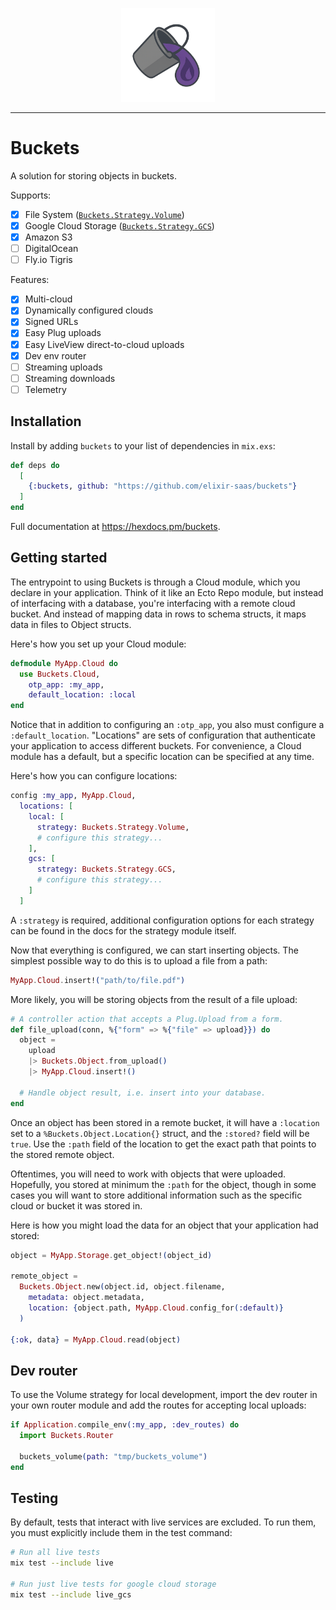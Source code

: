 <p align="center">
  <img src="priv/logo.png" height="150" />
</p>

---

# Buckets

A solution for storing objects in buckets.

Supports:

- [x] File System ([`Buckets.Strategy.Volume`](./lib/buckets/strategy/volume.ex))
- [x] Google Cloud Storage ([`Buckets.Strategy.GCS`](./lib/buckets/strategy/gcs.ex))
- [x] Amazon S3
- [ ] DigitalOcean
- [ ] Fly.io Tigris

Features:

- [x] Multi-cloud
- [x] Dynamically configured clouds
- [x] Signed URLs
- [x] Easy Plug uploads
- [x] Easy LiveView direct-to-cloud uploads
- [x] Dev env router
- [ ] Streaming uploads
- [ ] Streaming downloads
- [ ] Telemetry

## Installation

Install by adding `buckets` to your list of dependencies in `mix.exs`:

```elixir
def deps do
  [
    {:buckets, github: "https://github.com/elixir-saas/buckets"}
  ]
end
```

Full documentation at <https://hexdocs.pm/buckets>.

## Getting started

The entrypoint to using Buckets is through a Cloud module, which you declare in
your application. Think of it like an Ecto Repo module, but instead of interfacing
with a database, you're interfacing with a remote cloud bucket. And instead of
mapping data in rows to schema structs, it maps data in files to Object structs.

Here's how you set up your Cloud module:

```elixir
defmodule MyApp.Cloud do
  use Buckets.Cloud,
    otp_app: :my_app,
    default_location: :local
end
```

Notice that in addition to configuring an `:otp_app`, you also must configure a
`:default_location`. "Locations" are sets of configuration that authenticate your
application to access different buckets. For convenience, a Cloud module has a
default, but a specific location can be specified at any time.

Here's how you can configure locations:

```elixir
config :my_app, MyApp.Cloud,
  locations: [
    local: [
      strategy: Buckets.Strategy.Volume,
      # configure this strategy...
    ],
    gcs: [
      strategy: Buckets.Strategy.GCS,
      # configure this strategy...
    ]
  ]
```

A `:strategy` is required, additional configuration options for each strategy can be
found in the docs for the strategy module itself.

Now that everything is configured, we can start inserting objects. The simplest possible
way to do this is to upload a file from a path:

```elixir
MyApp.Cloud.insert!("path/to/file.pdf")
```

More likely, you will be storing objects from the result of a file upload:

```elixir
# A controller action that accepts a Plug.Upload from a form.
def file_upload(conn, %{"form" => %{"file" => upload}}) do
  object =
    upload
    |> Buckets.Object.from_upload()
    |> MyApp.Cloud.insert!()

  # Handle object result, i.e. insert into your database.
end
```

Once an object has been stored in a remote bucket, it will have a `:location` set to a
`%Buckets.Object.Location{}` struct, and the `:stored?` field will be `true`. Use the `:path`
field of the location to get the exact path that points to the stored remote object.

Oftentimes, you will need to work with objects that were uploaded. Hopefully, you stored at
minimum the `:path` for the object, though in some cases you will want to store additional
information such as the specific cloud or bucket it was stored in.

Here is how you might load the data for an object that your application had stored:

```elixir
object = MyApp.Storage.get_object!(object_id)

remote_object =
  Buckets.Object.new(object.id, object.filename,
    metadata: object.metadata,
    location: {object.path, MyApp.Cloud.config_for(:default)}
  )

{:ok, data} = MyApp.Cloud.read(object)
```

## Dev router

To use the Volume strategy for local development, import the dev router in your own router
module and add the routes for accepting local uploads:

```elixir
if Application.compile_env(:my_app, :dev_routes) do
  import Buckets.Router

  buckets_volume(path: "tmp/buckets_volume")
end
```

## Testing

By default, tests that interact with live services are excluded. To run them,
you must explicitly include them in the test command:

```sh
# Run all live tests
mix test --include live

# Run just live tests for google cloud storage
mix test --include live_gcs
```
